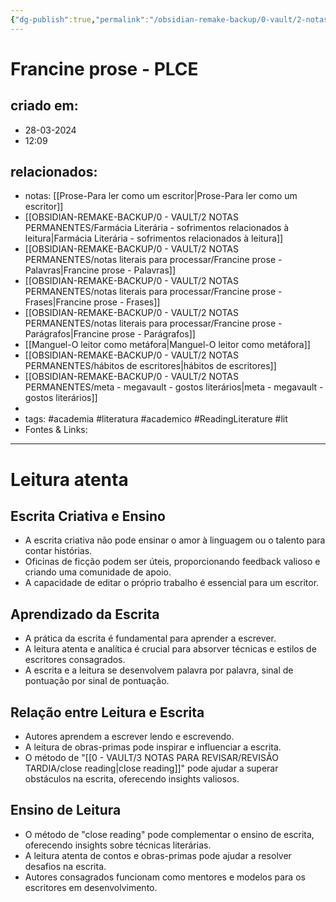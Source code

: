 ```yaml
---
{"dg-publish":true,"permalink":"/obsidian-remake-backup/0-vault/2-notas-permanentes/francine-prose-plce/","tags":["permanente","academia","literatura","academico","ReadingLiterature","lit"],"dgHomeLink":true,"dgShowLocalGraph":true,"dgShowFileTree":true,"dgEnableSearch":true,"noteIcon":""}
---
```


# Francine prose - PLCE

## criado em: 
- 28-03-2024
- 12:09
## relacionados:
- notas: [[Prose-Para ler como um escritor\|Prose-Para ler como um escritor]]
- [[OBSIDIAN-REMAKE-BACKUP/0 - VAULT/2 NOTAS PERMANENTES/Farmácia Literária - sofrimentos relacionados à leitura\|Farmácia Literária - sofrimentos relacionados à leitura]]
- [[OBSIDIAN-REMAKE-BACKUP/0 - VAULT/2 NOTAS PERMANENTES/notas literais para processar/Francine prose - Palavras\|Francine prose - Palavras]]
- [[OBSIDIAN-REMAKE-BACKUP/0 - VAULT/2 NOTAS PERMANENTES/notas literais para processar/Francine prose - Frases\|Francine prose - Frases]]
- [[OBSIDIAN-REMAKE-BACKUP/0 - VAULT/2 NOTAS PERMANENTES/notas literais para processar/Francine prose - Parágrafos\|Francine prose - Parágrafos]]
- [[Manguel-O leitor como metáfora\|Manguel-O leitor como metáfora]]
- [[OBSIDIAN-REMAKE-BACKUP/0 - VAULT/2 NOTAS PERMANENTES/hábitos de escritores\|hábitos de escritores]]
- [[OBSIDIAN-REMAKE-BACKUP/0 - VAULT/2 NOTAS PERMANENTES/meta - megavault - gostos literários\|meta - megavault - gostos literários]]
- 
- tags: #academia #literatura #academico #ReadingLiterature #lit  
- Fontes & Links: 
---

# Leitura atenta

## Escrita Criativa e Ensino
- A escrita criativa não pode ensinar o amor à linguagem ou o talento para contar histórias.
- Oficinas de ficção podem ser úteis, proporcionando feedback valioso e criando uma comunidade de apoio.
- A capacidade de editar o próprio trabalho é essencial para um escritor.
  
## Aprendizado da Escrita
- A prática da escrita é fundamental para aprender a escrever.
- A leitura atenta e analítica é crucial para absorver técnicas e estilos de escritores consagrados.
- A escrita e a leitura se desenvolvem palavra por palavra, sinal de pontuação por sinal de pontuação.

## Relação entre Leitura e Escrita
- Autores aprendem a escrever lendo e escrevendo.
- A leitura de obras-primas pode inspirar e influenciar a escrita.
- O método de "[[0 - VAULT/3 NOTAS PARA REVISAR/REVISÃO TARDIA/close reading\|close reading]]" pode ajudar a superar obstáculos na escrita, oferecendo insights valiosos.

## Ensino de Leitura
- O método de "close reading" pode complementar o ensino de escrita, oferecendo insights sobre técnicas literárias.
- A leitura atenta de contos e obras-primas pode ajudar a resolver desafios na escrita.
- Autores consagrados funcionam como mentores e modelos para os escritores em desenvolvimento.
